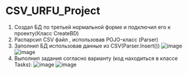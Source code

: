 # CSV_URFU_Project
1) Создал БД по третьей нормальной форме и подключил его к проекту(Класс CreateBD)
2) Распарсил CSV файл , использовав POJO-класс (Parser)
3) Заполнил БД использовав данные из CSV(Parser.Insert())
![image](https://user-images.githubusercontent.com/72749980/147364297-3902387a-3b60-4678-8071-5751c7045557.png)
![image](https://user-images.githubusercontent.com/72749980/147364349-ff030a0a-54fd-44b4-b44e-8f03cd8f785a.png)
4) Выполнил задания согласно варианту (код находиться в классе Tasks):
![image](https://user-images.githubusercontent.com/72749980/147364380-e794cc22-6f9a-42e4-8cb0-cb0f28ddf450.png)
![image](https://user-images.githubusercontent.com/72749980/147364390-9de9408a-226d-4905-9e2e-751f1e19d15b.png)

